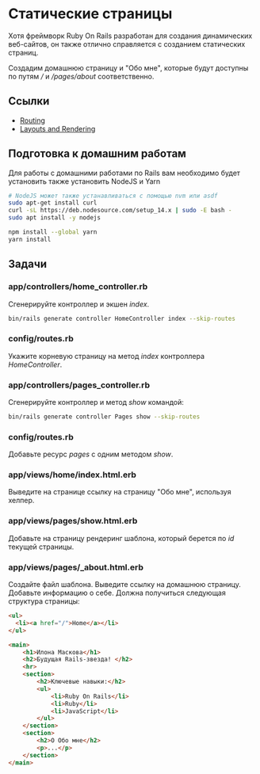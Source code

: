 # Статические страницы

Хотя фреймворк Ruby On Rails разработан для создания динамических веб-сайтов, он также отлично справляется с созданием статических страниц.

Создадим домашнюю страницу и "Обо мне", которые будут доступны по путям */* и */pages/about* соответственно.

## Ссылки

* [Routing](https://guides.rubyonrails.org/routing.html)
* [Layouts and Rendering](https://guides.rubyonrails.org/layouts_and_rendering.html)

## Подготовка к домашним работам

Для работы с домашними работами по Rails вам необходимо будет установить также установить NodeJS и Yarn

  ```bash
  # NodeJS может также устанавливаться с помощью nvm или asdf
  sudo apt-get install curl
  curl -sL https://deb.nodesource.com/setup_14.x | sudo -E bash -
  sudo apt install -y nodejs

  npm install --global yarn
  yarn install
  ```

## Задачи

### app/controllers/home_controller.rb

Сгенерируйте контроллер и экшен *index*.

```bash
bin/rails generate controller HomeController index --skip-routes
```

### config/routes.rb

Укажите корневую страницу на метод *index* контроллера *HomeController*.

### app/controllers/pages_controller.rb

Сгенерируйте контроллер и метод *show* командой:

```bash
bin/rails generate controller Pages show --skip-routes
```

### config/routes.rb

Добавьте ресурс *pages* с одним методом *show*.

### app/views/home/index.html.erb

Выведите на странице ссылку на страницу "Обо мне", используя хелпер.

### app/views/pages/show.html.erb

Добавьте на страницу рендеринг шаблона, который берется по *id* текущей страницы.

### app/views/pages/_about.html.erb

Создайте файл шаблона. Выведите ссылку на домашнюю страницу. Добавьте информацию о себе. Должна получиться следующая структура страницы:

```html
<ul>
  <li><a href="/">Home</a></li>
</ul>

<main>
    <h1>Илона Маскова</h1>
    <h2>Будущая Rails-звезда! </h2>
    <hr>
    <section>
        <h2>Ключевые навыки:</h2>
        <ul>
            <li>Ruby On Rails</li>
            <li>Ruby</li>
            <li>JavaScript</li>
        </ul>
    </section>
    <section>
        <h2>О Обо мне</h2>
        <p>...</p>
    </section>
</main>
```
